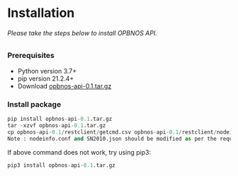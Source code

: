 # Installation

###### Please take the steps below to install OPBNOS API.

### Prerequisites
- Python version 3.7+
- pip version 21.2.4+
- Download [opbnos-api-0.1.tar.gz](https://github.com/AvizNetworks/opbnos-api/blob/master/dist/opbnos-api-0.1.tar.gz)

### Install package

```py
pip install opbnos-api-0.1.tar.gz
tar -xzvf opbnos-api-0.1.tar.gz
cp opbnos-api-0.1/restclient/getcmd.csv opbnos-api-0.1/restclient/nodeinfo.conf opbnos-api-0.1/restclient/SN2010.json .
Note : nodeinfo.conf and SN2010.json should be modified as per the requirement
```

If above command does not work, try using pip3:
```py
pip3 install opbnos-api-0.1.tar.gz
```
